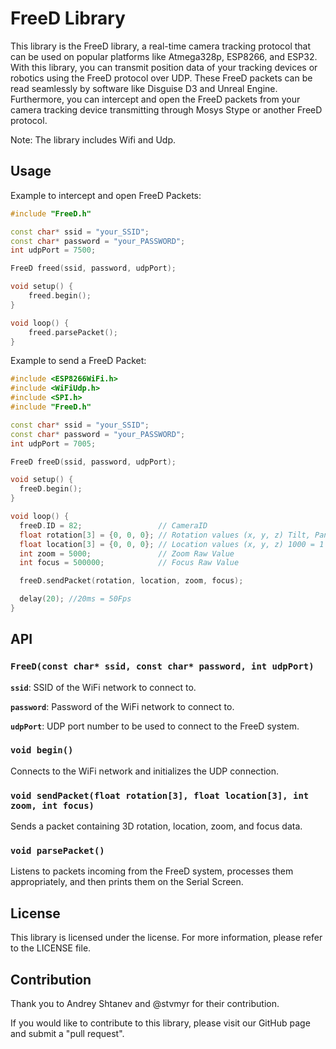 # **FreeD Library**

This library is the FreeD library, a real-time camera tracking protocol that can be used on popular platforms like Atmega328p, ESP8266, and ESP32. With this library, you can transmit position data of your tracking devices or robotics using the FreeD protocol over UDP. These FreeD packets can be read seamlessly by software like Disguise D3 and Unreal Engine. Furthermore, you can intercept and open the FreeD packets from your camera tracking device transmitting through Mosys Stype or another FreeD protocol.

Note: The library includes Wifi and Udp.

## **Usage**

Example to intercept and open FreeD Packets:

```cpp
#include "FreeD.h"

const char* ssid = "your_SSID";
const char* password = "your_PASSWORD";
int udpPort = 7500;

FreeD freed(ssid, password, udpPort);

void setup() {
    freed.begin();
}

void loop() {
    freed.parsePacket();
}
```

Example to send a FreeD Packet:

```cpp
#include <ESP8266WiFi.h>  
#include <WiFiUdp.h>
#include <SPI.h>
#include "FreeD.h"

const char* ssid = "your_SSID";
const char* password = "your_PASSWORD";
int udpPort = 7005;

FreeD freeD(ssid, password, udpPort);

void setup() {
  freeD.begin();
}

void loop() {
  freeD.ID = 82;                 // CameraID
  float rotation[3] = {0, 0, 0}; // Rotation values (x, y, z) Tilt, Pan, Roll
  float location[3] = {0, 0, 0}; // Location values (x, y, z) 1000 = 1 Meter
  int zoom = 5000;               // Zoom Raw Value
  int focus = 500000;            // Focus Raw Value

  freeD.sendPacket(rotation, location, zoom, focus);

  delay(20); //20ms = 50Fps
}
```

## **API**

### **`FreeD(const char* ssid, const char* password, int udpPort)`**

**`ssid`**: SSID of the WiFi network to connect to.

**`password`**: Password of the WiFi network to connect to.

**`udpPort`**: UDP port number to be used to connect to the FreeD system.

### **`void begin()`**

Connects to the WiFi network and initializes the UDP connection.

### **`void sendPacket(float rotation[3], float location[3], int zoom, int focus)`**

Sends a packet containing 3D rotation, location, zoom, and focus data.

### **`void parsePacket()`**

Listens to packets incoming from the FreeD system, processes them appropriately, and then prints them on the Serial Screen.

## **License**

This library is licensed under the license. For more information, please refer to the LICENSE file.

## **Contribution**

Thank you to Andrey Shtanev and @stvmyr for their contribution.

If you would like to contribute to this library, please visit our GitHub page and submit a "pull request".
